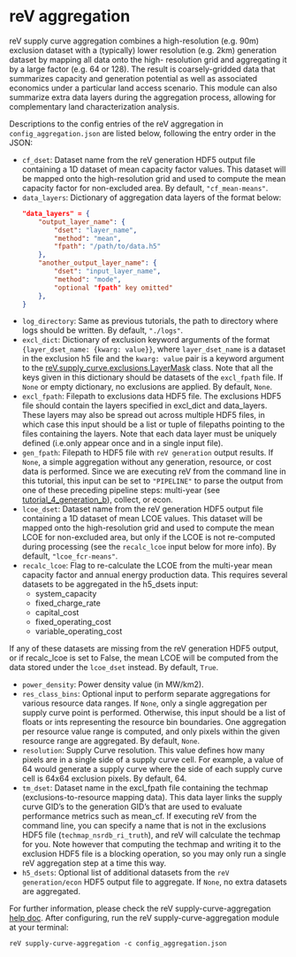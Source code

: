 reV aggregation
===
reV supply curve aggregation combines a high-resolution (e.g. 90m) exclusion dataset with a (typically) lower resolution (e.g. 2km) generation dataset by mapping all data onto the high- resolution grid and aggregating it by a large factor (e.g. 64 or 128). The result is coarsely-gridded data that summarizes capacity and generation potential as well as associated economics under a particular land access scenario. This module can also summarize extra data layers during the aggregation process, allowing for complementary land characterization analysis.

Descriptions to the config entries of the reV aggregation in `config_aggregation.json` are listed below, following the entry order in the JSON: 
- `cf_dset`: Dataset name from the reV generation HDF5 output file containing a 1D dataset of mean capacity factor values. This dataset will be mapped onto the high-resolution grid and used to compute the mean capacity factor for non-excluded area. By default, `"cf_mean-means"`.
- `data_layers`: Dictionary of aggregation data layers of the format below:
    ```json
    "data_layers" = {
        "output_layer_name": {
            "dset": "layer_name",
            "method": "mean",
            "fpath": "/path/to/data.h5"
        },
        "another_output_layer_name": {
            "dset": "input_layer_name",
            "method": "mode",
            "optional "fpath" key omitted"
        },
    }
    ```
- `log_directory`: Same as previous tutorials, the path to directory where logs should be written. By default, `"./logs"`.
- `excl_dict`: Dictionary of exclusion keyword arguments of the format `{layer_dset_name: {kwarg: value}}`, where `layer_dset_name` is a dataset in the exclusion h5 file and the `kwarg: value` pair is a keyword argument to the [reV.supply_curve.exclusions.LayerMask](https://nrel.github.io/reV/_autosummary/reV.supply_curve.exclusions.LayerMask.html#reV.supply_curve.exclusions.LayerMask) class. Note that all the keys given in this dictionary should be datasets of the `excl_fpath` file. If `None` or empty dictionary, no exclusions are applied. By default, `None`.
- `excl_fpath`: Filepath to exclusions data HDF5 file. The exclusions HDF5 file should contain the layers specified in excl_dict and data_layers. These layers may also be spread out across multiple HDF5 files, in which case this input should be a list or tuple of filepaths pointing to the files containing the layers. Note that each data layer must be uniquely defined (i.e.only appear once and in a single input file).
- `gen_fpath`: Filepath to HDF5 file with `reV generation` output results. If `None`, a simple aggregation without any generation, resource, or cost data is performed. Since we are executing reV from the command line in this tutorial, this input can be set to `"PIPELINE"` to parse the output from one of these preceding pipeline steps: multi-year (see [tutorial_4_generation_b](../tutorial_4_generation_b/README.md)), collect, or econ.
- `lcoe_dset`: Dataset name from the reV generation HDF5 output file containing a 1D dataset of mean LCOE values. This dataset will be mapped onto the high-resolution grid and used to compute the mean LCOE for non-excluded area, but only if the LCOE is not re-computed during processing (see the `recalc_lcoe` input below for more info). By default, `"lcoe_fcr-means"`.
- `recalc_lcoe`: Flag to re-calculate the LCOE from the multi-year mean capacity factor and annual energy production data. This requires several datasets to be aggregated in the h5_dsets input:
    - system_capacity
    - fixed_charge_rate
    - capital_cost
    - fixed_operating_cost
    - variable_operating_cost
    
If any of these datasets are missing from the reV generation HDF5 output, or if recalc_lcoe is set to False, the mean LCOE will be computed from the data stored under the `lcoe_dset` instead. By default, `True`.
- `power_density`: Power density value (in MW/km2).
- `res_class_bins`: Optional input to perform separate aggregations for various resource data ranges. If `None`, only a single aggregation per supply curve point is performed. Otherwise, this input should be a list of floats or ints representing the resource bin boundaries. One aggregation per resource value range is computed, and only pixels within the given resource range are aggregated. By default, `None`.
- `resolution`: Supply Curve resolution. This value defines how many pixels are in a single side of a supply curve cell. For example, a value of 64 would generate a supply curve where the side of each supply curve cell is 64x64 exclusion pixels. By default, 64.
- `tm_dset`: Dataset name in the excl_fpath file containing the techmap (exclusions-to-resource mapping data). This data layer links the supply curve GID’s to the generation GID’s that are used to evaluate performance metrics such as mean_cf. If executing reV from the command line, you can specify a name that is not in the exclusions HDF5 file (`techmap_nsrdb_ri_truth`), and reV will calculate the techmap for you. Note however that computing the techmap and writing it to the exclusion HDF5 file is a blocking operation, so you may only run a single reV aggregation step at a time this way.
- `h5_dsets`: Optional list of additional datasets from the `reV generation/econ` HDF5 output file to aggregate. If `None`, no extra datasets are aggregated.


For further information, please check the reV supply-curve-aggregation [help doc](https://nrel.github.io/reV/_cli/reV%20supply-curve-aggregation.html). After configuring, run the reV supply-curve-aggregation module at your terminal: 
```
reV supply-curve-aggregation -c config_aggregation.json
```
